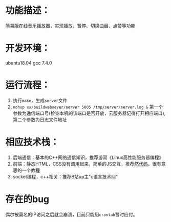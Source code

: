# 功能描述：
简易版在线音乐播放器，实现播放、暂停、切换曲目、点赞等功能

# 开发环境：
ubuntu18.04  gcc 7.4.0

# 运行流程：
1. 执行`make`，生成`server`文件
2. `nohup xx/buildwebsever/server 5005 /tmp/server/server.log &` 第一个参数为通信端口号(检查本机的该端口是否开放，云服务器记得打开相应端口),第二个参数为日志文件地址

# 相应技术栈：
1. 后端通信：基本的C++网络通信知识，推荐游双《Linux高性能服务器编程》
2. 前端：静态HTML，CSS没有调用起来，简单的JS交互，推荐[然代码](https://www.qsxqd.com)，很有意思的一个教程
3. socket编程，c++相关：推荐B站up主"c语言技术网"

# 存在的bug
偶尔被莫名的IP访问之后就会崩溃，目前只能用`crontab`暂时应付。

